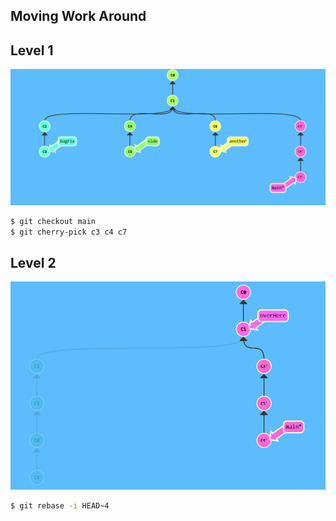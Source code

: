 ## Moving Work Around
## Level 1

![alt text](image-2.png)


```bash
$ git checkout main
$ git cherry-pick c3 c4 c7
```
## Level 2
![alt text](image-6.png)


```bash
$ git rebase -i HEAD~4

```